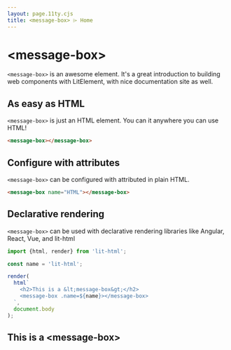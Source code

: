 ```yaml
---
layout: page.11ty.cjs
title: <message-box> ⌲ Home
---
```


# &lt;message-box>

`<message-box>` is an awesome element. It's a great introduction to building web components with LitElement, with nice documentation site as well.

## As easy as HTML

<section class="columns">
  <div>

`<message-box>` is just an HTML element. You can it anywhere you can use HTML!

```html
<message-box></message-box>
```

  </div>
  <div>

<message-box></message-box>

  </div>
</section>

## Configure with attributes

<section class="columns">
  <div>

`<message-box>` can be configured with attributed in plain HTML.

```html
<message-box name="HTML"></message-box>
```

  </div>
  <div>

<message-box name="HTML"></message-box>

  </div>
</section>

## Declarative rendering

<section class="columns">
  <div>

`<message-box>` can be used with declarative rendering libraries like Angular, React, Vue, and lit-html

```js
import {html, render} from 'lit-html';

const name = 'lit-html';

render(
  html`
    <h2>This is a &lt;message-box&gt;</h2>
    <message-box .name=${name}></message-box>
  `,
  document.body
);
```

  </div>
  <div>

<h2>This is a &lt;message-box&gt;</h2>
<message-box name="lit-html"></message-box>

  </div>
</section>
